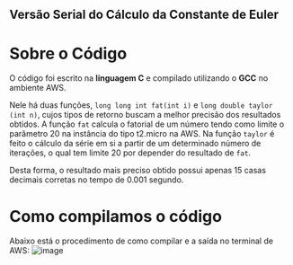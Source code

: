 ## Versão Serial do Cálculo da Constante de Euler

# Sobre o Código
O código foi escrito na **linguagem C** e compilado utilizando o **GCC** no ambiente AWS.

Nele há duas funções, `long long int fat(int i)` e `long double taylor (int n)`, cujos tipos de retorno buscam a melhor precisão dos resultados obtidos. A função `fat` calcula o fatorial de um número tendo como limite o parâmetro 20 na instância do tipo t2.micro na AWS. Na função `taylor` é feito o cálculo da série em si a partir de um determinado número de iterações, o qual tem limite 20 por depender do resultado de `fat`.

Desta forma, o resultado mais preciso obtido possui apenas 15 casas decimais corretas no tempo de 0.001 segundo.

# Como compilamos o código

Abaixo está o procedimento de como compilar e a saída no terminal de AWS:
![image](https://user-images.githubusercontent.com/82891214/196532243-4568ef41-564c-4f14-a59f-8a4a81547ba7.png)

 
